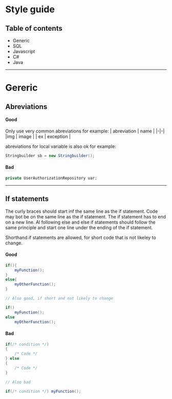 # Style guide

## Table of contents
* Generic
* SQL
* Javascript
* C#
* Java

---



# Gereric
## Abreviations
#### Good
Only use very common abreviations for example:
| abreviation | name |
|-|-|
|img | image |
| ex | exception |

abreviations for local variable is also ok for example:
```C#
Stringbuilder sb = new Stringbuilder();
```

#### Bad
```C#
private UserAuthorizationRepository uar;
```

---


## If statements 
The curly braces should start inf the same line as the if statement.
Code may bot be on the same line as the if statement.
The if statement has to end on a new line. Al following else and else if statements should follow the same principle and start one line under the ending of the if statement.

Shorthand if statements are allowed, for short code that is not likeley to change.



#### Good
```Java
if(){
    myFunction();
}
else{
    myOtherFunction();
}

// Also good, if short and not likely to change

if()
    myFunction();
else
    myOtherFunction();

```

#### Bad 
```Java
if(/* condition */)
{
    /* Code */
} else 
{
    /* Code */
}

// Also bad

if(/* condition */) myFunction();


```
